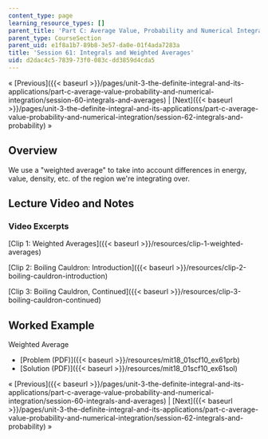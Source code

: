 ```yaml
---
content_type: page
learning_resource_types: []
parent_title: 'Part C: Average Value, Probability and Numerical Integration'
parent_type: CourseSection
parent_uid: e1f8a1b7-89b8-3e57-da0e-01f4ada7283a
title: 'Session 61: Integrals and Weighted Averages'
uid: d2dac4c5-7839-73f0-083c-dd3859d4cda5
---
```


« [Previous]({{< baseurl >}}/pages/unit-3-the-definite-integral-and-its-applications/part-c-average-value-probability-and-numerical-integration/session-60-integrals-and-averages) | [Next]({{< baseurl >}}/pages/unit-3-the-definite-integral-and-its-applications/part-c-average-value-probability-and-numerical-integration/session-62-integrals-and-probability) »

Overview
--------

We use a "weighted average" to take into account differences in energy, value, density, etc. of the region we're integrating over.

Lecture Video and Notes
-----------------------

### Video Excerpts

[Clip 1: Weighted Averages]({{< baseurl >}}/resources/clip-1-weighted-averages)

[Clip 2: Boiling Cauldron: Introduction]({{< baseurl >}}/resources/clip-2-boiling-cauldron-introduction)

[Clip 3: Boiling Cauldron, Continued]({{< baseurl >}}/resources/clip-3-boiling-cauldron-continued)

Worked Example
--------------

Weighted Average

*   [Problem (PDF)]({{< baseurl >}}/resources/mit18_01scf10_ex61prb)
*   [Solution (PDF)]({{< baseurl >}}/resources/mit18_01scf10_ex61sol)

« [Previous]({{< baseurl >}}/pages/unit-3-the-definite-integral-and-its-applications/part-c-average-value-probability-and-numerical-integration/session-60-integrals-and-averages) | [Next]({{< baseurl >}}/pages/unit-3-the-definite-integral-and-its-applications/part-c-average-value-probability-and-numerical-integration/session-62-integrals-and-probability) »